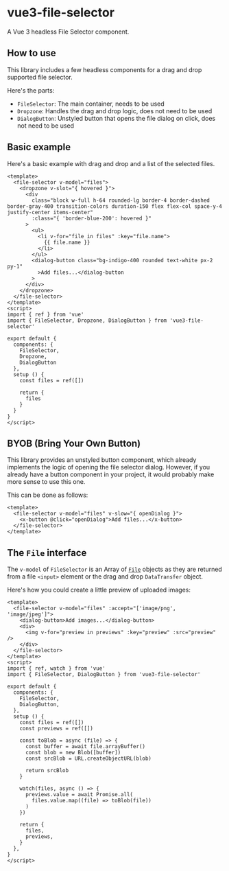 # vue3-file-selector

A Vue 3 headless File Selector component.

## How to use

This library includes a few headless components for a drag and drop supported
file selector.

Here's the parts:

- `FileSelector`: The main container, needs to be used
- `Dropzone`: Handles the drag and drop logic, does not need to be used
- `DialogButton`: Unstyled button that opens the file dialog on click, does not need to be used

## Basic example

Here's a basic example with drag and drop and a list of the selected files.

```vue
<template>
  <file-selector v-model="files">
    <dropzone v-slot="{ hovered }">
      <div
        class="block w-full h-64 rounded-lg border-4 border-dashed border-gray-400 transition-colors duration-150 flex flex-col space-y-4 justify-center items-center"
        :class="{ 'border-blue-200': hovered }"
      >
        <ul>
          <li v-for="file in files" :key="file.name">
            {{ file.name }}
          </li>
        </ul>
        <dialog-button class="bg-indigo-400 rounded text-white px-2 py-1"
          >Add files...</dialog-button
        >
      </div>
    </dropzone>
  </file-selector>
</template>
<script>
import { ref } from 'vue'
import { FileSelector, Dropzone, DialogButton } from 'vue3-file-selector'

export default {
  components: {
    FileSelector,
    Dropzone,
    DialogButton
  },
  setup () {
    const files = ref([])

    return {
      files
    }
  }
}
</script>
```

## BYOB (Bring Your Own Button)

This library provides an unstyled button component, which already implements the logic of opening
the file selector dialog. However, if you already have a button component in your project, it would
probably make more sense to use this one.

This can be done as follows:

```vue
<template>
  <file-selector v-model="files" v-slow="{ openDialog }">
    <x-button @click="openDialog">Add files...</x-button>
  </file-selector>
</template>
```

## The `File` interface

The `v-model` of `FileSelector` is an Array of [`File`](https://developer.mozilla.org/en-US/docs/Web/API/File)
objects as they are returned from a file `<input>` element or the drag and drop `DataTransfer` object.

Here's how you could create a little preview of uploaded images:

```vue
<template>
  <file-selector v-model="files" :accept="['image/png', 'image/jpeg']">
    <dialog-button>Add images...</dialog-button>
    <div>
      <img v-for="preview in previews" :key="preview" :src="preview" />
    </div>
  </file-selector>
</template>
<script>
import { ref, watch } from 'vue'
import { FileSelector, DialogButton } from 'vue3-file-selector'

export default {
  components: {
    FileSelector,
    DialogButton,
  },
  setup () {
    const files = ref([])
    const previews = ref([])

    const toBlob = async (file) => {
      const buffer = await file.arrayBuffer()
      const blob = new Blob([buffer])
      const srcBlob = URL.createObjectURL(blob)

      return srcBlob
    }

    watch(files, async () => {
      previews.value = await Promise.all(
        files.value.map((file) => toBlob(file))
      )
    })

    return {
      files,
      previews,
    }
  },
}
</script>
```
